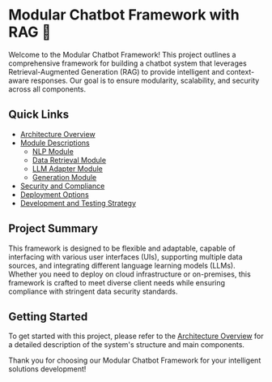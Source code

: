 # Modular Chatbot Framework with RAG 🚀

Welcome to the Modular Chatbot Framework! This project outlines a comprehensive framework for building a chatbot system that leverages Retrieval-Augmented Generation (RAG) to provide intelligent and context-aware responses. Our goal is to ensure modularity, scalability, and security across all components.

## Quick Links

- [Architecture Overview](./wiki/docs/architecture_overview.md)
- [Module Descriptions](#module-descriptions)
  - [NLP Module](./wiki/modules/nlp_module.md)
  - [Data Retrieval Module](./wiki/modules/data_retrieval_module.md)
  - [LLM Adapter Module](./wiki/modules/llm_adapter_module.md)
  - [Generation Module](./wiki/modules/generation_module.md)
- [Security and Compliance](./wiki/docs/security_compliance.md)
- [Deployment Options](./wiki/docs/deployment_options.md)
- [Development and Testing Strategy](./wiki/docs/development_testing_strategy.md)


## Project Summary

This framework is designed to be flexible and adaptable, capable of interfacing with various user interfaces (UIs), supporting multiple data sources, and integrating different language learning models (LLMs). Whether you need to deploy on cloud infrastructure or on-premises, this framework is crafted to meet diverse client needs while ensuring compliance with stringent data security standards.

## Getting Started

To get started with this project, please refer to the [Architecture Overview](./architecture_overview.md) for a detailed description of the system's structure and main components.

Thank you for choosing our Modular Chatbot Framework for your intelligent solutions development!
